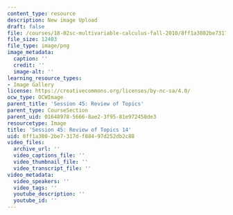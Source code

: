 ```yaml
---
content_type: resource
description: New image Upload
draft: false
file: /courses/18-02sc-multivariable-calculus-fall-2010/8ff1a3802be7317df88497d252db2c88_MIT18_02SC_L15Brds_14.png
file_size: 12403
file_type: image/png
image_metadata:
  caption: ''
  credit: ''
  image-alt: ''
learning_resource_types:
- Image Gallery
license: https://creativecommons.org/licenses/by-nc-sa/4.0/
ocw_type: OCWImage
parent_title: 'Session 45: Review of Topics'
parent_type: CourseSection
parent_uid: 01648978-5666-8ae2-3f95-81e972458de3
resourcetype: Image
title: 'Session 45: Review of Topics 14'
uid: 8ff1a380-2be7-317d-f884-97d252db2c88
video_files:
  archive_url: ''
  video_captions_file: ''
  video_thumbnail_file: ''
  video_transcript_file: ''
video_metadata:
  video_speakers: ''
  video_tags: ''
  youtube_description: ''
  youtube_id: ''
---
```

